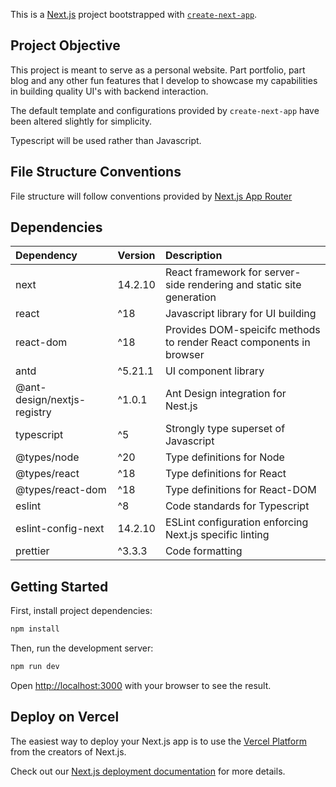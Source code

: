 This is a [Next.js](https://nextjs.org) project bootstrapped with [`create-next-app`](https://nextjs.org/docs/app/api-reference/cli/create-next-app).

## Project Objective

This project is meant to serve as a personal website. Part portfolio, part blog and any other fun features that I develop to showcase
my capabilities in building quality UI's with backend interaction.

The default template and configurations provided by `create-next-app` have been altered slightly for simplicity.

Typescript will be used rather than Javascript.

## File Structure Conventions

File structure will follow conventions provided by [Next.js App Router](https://nextjs.org/docs/getting-started/project-structure)

## Dependencies

| Dependency                  | Version | Description                                                          |
| :-------------------------- | :------ | :------------------------------------------------------------------- |
| next                        | 14.2.10 | React framework for server-side rendering and static site generation |
| react                       | ^18     | Javascript library for UI building                                   |
| react-dom                   | ^18     | Provides DOM-speicifc methods to render React components in browser  |
| antd                        | ^5.21.1 | UI component library                                                 |
| @ant-design/nextjs-registry | ^1.0.1  | Ant Design integration for Nest.js                                   |
| typescript                  | ^5      | Strongly type superset of Javascript                                 |
| @types/node                 | ^20     | Type definitions for Node                                            |
| @types/react                | ^18     | Type definitions for React                                           |
| @types/react-dom            | ^18     | Type definitions for React-DOM                                       |
| eslint                      | ^8      | Code standards for Typescript                                        |
| eslint-config-next          | 14.2.10 | ESLint configuration enforcing Next.js specific linting              |
| prettier                    | ^3.3.3  | Code formatting                                                      |

## Getting Started

First, install project dependencies:

```bash
npm install
```

Then, run the development server:

```bash
npm run dev
```

Open [http://localhost:3000](http://localhost:3000) with your browser to see the result.

## Deploy on Vercel

The easiest way to deploy your Next.js app is to use the [Vercel Platform](https://vercel.com/new?utm_medium=default-template&filter=next.js&utm_source=create-next-app&utm_campaign=create-next-app-readme) from the creators of Next.js.

Check out our [Next.js deployment documentation](https://nextjs.org/docs/app/building-your-application/deploying) for more details.
